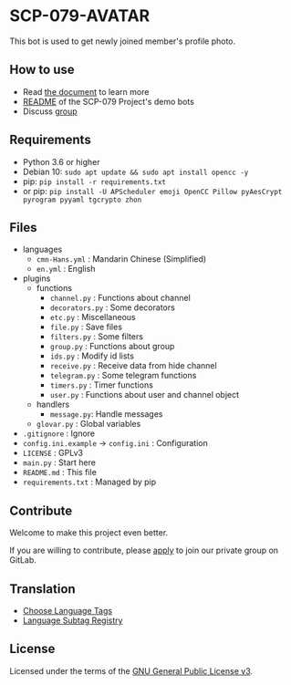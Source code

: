 # SCP-079-AVATAR

This bot is used to get newly joined member's profile photo.

## How to use

- Read [the document](https://scp-079.org/avatar/) to learn more
- [README](https://scp-079.org/readme/) of the SCP-079 Project's demo bots
- Discuss [group](https://t.me/SCP_079_CHAT)

## Requirements

- Python 3.6 or higher
- Debian 10: `sudo apt update && sudo apt install opencc -y`
- pip: `pip install -r requirements.txt` 
- or pip: `pip install -U APScheduler emoji OpenCC Pillow pyAesCrypt pyrogram pyyaml tgcrypto zhon`

## Files

- languages
   - `cmn-Hans.yml` : Mandarin Chinese (Simplified)
   - `en.yml` : English
- plugins
    - functions
        - `channel.py` : Functions about channel
        - `decorators.py` : Some decorators
        - `etc.py` : Miscellaneous
        - `file.py` : Save files
        - `filters.py` : Some filters
        - `group.py` : Functions about group
        - `ids.py` : Modify id lists
        - `receive.py` : Receive data from hide channel
        - `telegram.py` : Some telegram functions
        - `timers.py` : Timer functions
        - `user.py` : Functions about user and channel object
    - handlers
        - `message.py`: Handle messages
    - `glovar.py` : Global variables
- `.gitignore` : Ignore
- `config.ini.example` -> `config.ini` : Configuration
- `LICENSE` : GPLv3
- `main.py` : Start here
- `README.md` : This file
- `requirements.txt` : Managed by pip

## Contribute

Welcome to make this project even better.

If you are willing to contribute, please [apply](https://t.me/SCP_079_TICKET_BOT) to join our private group on GitLab.

## Translation

- [Choose Language Tags](https://www.w3.org/International/questions/qa-choosing-language-tags)
- [Language Subtag Registry](https://www.iana.org/assignments/language-subtag-registry/language-subtag-registry)

## License

Licensed under the terms of the [GNU General Public License v3](LICENSE).
